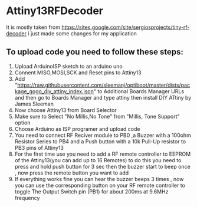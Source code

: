 # Attiny13RFDecoder
It is mostly taken from https://sites.google.com/site/sergiosprojects/tiny-rf-decoder
i just made some changes for my application
## To upload code you need to follow these steps:
1. Upload ArduinoISP sketch to an arduino uno 
2. Connent MISO,MOSI,SCK and Reset pins to Attiny13
3. Add 
  "https://raw.githubusercontent.com/sleemanj/optiboot/master/dists/package_gogo_diy_attiny_index.json"
   to Additional Boards Manager URLs and then go to Boards Manager and type attiny then install DIY ATtiny by James Sleeman 
4. Now choose Attiny13 from Board Selector
5. Make sure to Select "No Millis,No Tone" from "Millis, Tone Support" option 
6. Choose Arduino as ISP programer and upload code
7. You need to connect RF Reciver module to PB0 ,a Buzzer with a 100ohm Resistor Series to PB4 and a Push button with a 10k Pull-Up resistor to PB3 pins of Attiny13 
8. For the first time use you need to add a RF remote controller to EEPROM of the Attiny13(you can add up to 16 Remotes)
   to do this you need to press and hold push button for 3 sec then the buzzer start to beep once , now press the remote button you want to add 
9. If everything works fine you can hear the buzzer beeps 3 times , now you can use the corresponding button on your RF remote controller to toggle The Output Switch pin (PB1) for about 200ms at 9.6MHz frequency 

